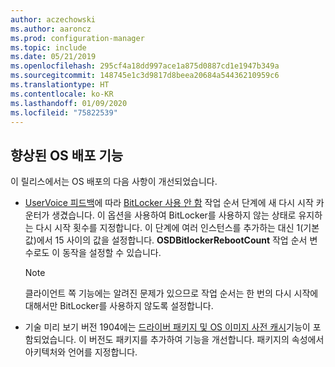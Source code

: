 ```yaml
---
author: aczechowski
ms.author: aaroncz
ms.prod: configuration-manager
ms.topic: include
ms.date: 05/21/2019
ms.openlocfilehash: 295cf4a18dd997ace1a875d0887cd1e1947b349a
ms.sourcegitcommit: 148745e1c3d9817d8beea20684a54436210959c6
ms.translationtype: HT
ms.contentlocale: ko-KR
ms.lasthandoff: 01/09/2020
ms.locfileid: "75822539"
---
```

## <a name="bkmk_osd"></a> 향상된 OS 배포 기능

<!--4512937,4224642-->

이 릴리스에서는 OS 배포의 다음 사항이 개선되었습니다.

- [UserVoice 피드백](https://configurationmanager.uservoice.com/forums/300492-ideas/suggestions/18951715-add-reboot-count-functionality-to-the-disable-bitl)에 따라 [BitLocker 사용 안 함](/sccm/osd/understand/task-sequence-steps#BKMK_DisableBitLocker) 작업 순서 단계에 새 다시 시작 카운터가 생겼습니다. 이 옵션을 사용하여 BitLocker를 사용하지 않는 상태로 유지하는 다시 시작 횟수를 지정합니다. 이 단계에 여러 인스턴스를 추가하는 대신 1(기본값)에서 15 사이의 값을 설정합니다. **OSDBitlockerRebootCount** 작업 순서 변수로도 이 동작을 설정할 수 있습니다.

    > [!Note]  
    > 클라이언트 쪽 기능에는 알려진 문제가 있으므로 작업 순서는 한 번의 다시 시작에 대해서만 BitLocker를 사용하지 않도록 설정합니다.  

- 기술 미리 보기 버전 1904에는 [드라이버 패키지 및 OS 이미지 사전 캐시](/sccm/core/get-started/2019/technical-preview-1904#bkmk_precache)기능이 포함되었습니다. 이 버전도 패키지를 추가하여 기능을 개선합니다. 패키지의 속성에서 아키텍처와 언어를 지정합니다.
